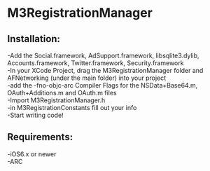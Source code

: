 M3RegistrationManager
===================

Installation:
-------------
-Add the Social.framework, AdSupport.framework, libsqlite3.dylib, Accounts.framework, Twitter.framework, Security.framework  
-In your XCode Project, drag the M3RegistrationManager folder and AFNetworking (under the main folder) into your project  
-add the -fno-objc-arc Compiler Flags for the NSData+Base64.m, OAuth+Additions.m and OAuth.m files  
-Import M3RegistrationManager.h  
-in M3RegistrationConstants fill out your info  
-Start writing code!

Requirements:
-------------
-iOS6.x or newer  
-ARC
